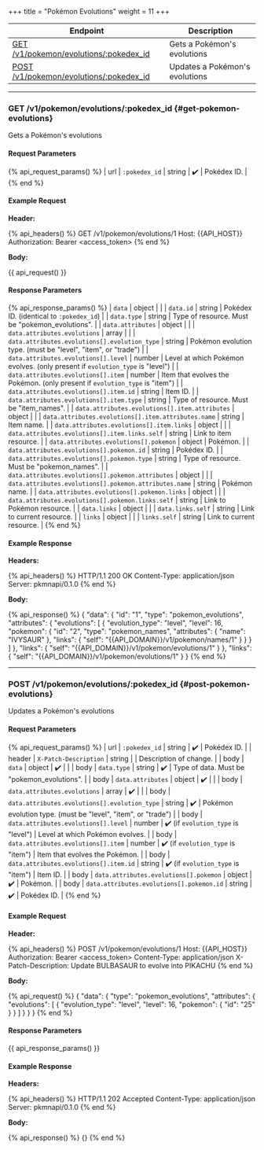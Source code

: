 +++
title = "Pokémon Evolutions"
weight = 11
+++

| Endpoint                                                            | Description                    |
|---------------------------------------------------------------------|--------------------------------|
| [GET /v1/pokemon/evolutions/:pokedex_id](#get-pokemon-evolutions)   | Gets a Pokémon's evolutions    |
| [POST /v1/pokemon/evolutions/:pokedex_id](#post-pokemon-evolutions) | Updates a Pokémon's evolutions |

---

### GET /v1/pokemon/evolutions/:pokedex_id {#get-pokemon-evolutions}

Gets a Pokémon's evolutions

#### Request Parameters

{% api_request_params() %}
| url | `:pokedex_id` | string | ✔️ | Pokédex ID. |
{% end %}

#### Example Request

**Header:**

{% api_headers() %}
GET /v1/pokemon/evolutions/1
Host: {{API_HOST}}
Authorization: Bearer <access_token>
{% end %}

**Body:**

{{ api_request() }}

#### Response Parameters

{% api_response_params() %}
| `data`                                                 | object |                                                                               |
| `data.id`                                              | string | Pokédex ID. (identical to `:pokedex_id`)                                      |
| `data.type`                                            | string | Type of resource. Must be "pokemon_evolutions".                               |
| `data.attributes`                                      | object |                                                                               |
| `data.attributes.evolutions`                           | array  |                                                                               |
| `data.attributes.evolutions[].evolution_type`          | string | Pokémon evolution type. (must be "level", "item", or "trade")                 |
| `data.attributes.evolutions[].level`                   | number | Level at which Pokémon evolves. (only present if `evolution_type` is "level") |
| `data.attributes.evolutions[].item`                    | number | Item that evolves the Pokémon. (only present if `evolution_type` is "item")   |
| `data.attributes.evolutions[].item.id`                 | string | Item ID.                                                                      |
| `data.attributes.evolutions[].item.type`               | string | Type of resource. Must be "item_names".                                       |
| `data.attributes.evolutions[].item.attributes`         | object |                                                                               |
| `data.attributes.evolutions[].item.attributes.name`    | string | Item name.                                                                    |
| `data.attributes.evolutions[].item.links`              | object |                                                                               |
| `data.attributes.evolutions[].item.links.self`         | string | Link to item resource.                                                        |
| `data.attributes.evolutions[].pokemon`                 | object | Pokémon.                                                                      |
| `data.attributes.evolutions[].pokemon.id`              | string | Pokédex ID.                                                                   |
| `data.attributes.evolutions[].pokemon.type`            | string | Type of resource. Must be "pokemon_names".                                    |
| `data.attributes.evolutions[].pokemon.attributes`      | object |                                                                               |
| `data.attributes.evolutions[].pokemon.attributes.name` | string | Pokémon name.                                                                 |
| `data.attributes.evolutions[].pokemon.links`           | object |                                                                               |
| `data.attributes.evolutions[].pokemon.links.self`      | string | Link to Pokémon resource.                                                     |
| `data.links`                                           | object |                                                                               |
| `data.links.self`                                      | string | Link to current resource.                                                     |
| `links`                                                | object |                                                                               |
| `links.self`                                           | string | Link to current resource.                                                     |
{% end %}

#### Example Response

**Headers:**

{% api_headers() %}
HTTP/1.1 200 OK
Content-Type: application/json
Server: pkmnapi/0.1.0
{% end %}

**Body:**

{% api_response() %}
{
    "data": {
        "id": "1",
        "type": "pokemon_evolutions",
        "attributes": {
            "evolutions": [
                {
                    "evolution_type": "level",
                    "level": 16,
                    "pokemon": {
                        "id": "2",
                        "type": "pokemon_names",
                        "attributes": {
                            "name": "IVYSAUR"
                        },
                        "links": {
                            "self": "{{API_DOMAIN}}/v1/pokemon/names/1"
                        }
                    }
                }
            ]
        },
        "links": {
            "self": "{{API_DOMAIN}}/v1/pokemon/evolutions/1"
        }
    },
    "links": {
        "self": "{{API_DOMAIN}}/v1/pokemon/evolutions/1"
    }
}
{% end %}

---

### POST /v1/pokemon/evolutions/:pokedex_id {#post-pokemon-evolutions}

Updates a Pokémon's evolutions

#### Request Parameters

{% api_request_params() %}
| url    | `:pokedex_id`                                 | string | ✔️                                  | Pokédex ID.                                                   |
| header | `X-Patch-Description`                         | string |                                    | Description of change.                                        |
| body   | `data`                                        | object | ✔️                                  |                                                               |
| body   | `data.type`                                   | string | ✔️                                  | Type of data. Must be "pokemon_evolutions".                   |
| body   | `data.attributes`                             | object | ✔️                                  |                                                               |
| body   | `data.attributes.evolutions`                  | array  | ✔️                                  |                                                               |
| body   | `data.attributes.evolutions[].evolution_type` | string | ✔️                                  | Pokémon evolution type. (must be "level", "item", or "trade") |
| body   | `data.attributes.evolutions[].level`          | number | ✔️ (if `evolution_type` is "level") | Level at which Pokémon evolves.                               |
| body   | `data.attributes.evolutions[].item`           | number | ✔️ (if `evolution_type` is "item")  | Item that evolves the Pokémon.                                |
| body   | `data.attributes.evolutions[].item.id`        | string | ✔️ (if `evolution_type` is "item")  | Item ID.                                                      |
| body   | `data.attributes.evolutions[].pokemon`        | object | ✔️                                  | Pokémon.                                                      |
| body   | `data.attributes.evolutions[].pokemon.id`     | string | ✔️                                  | Pokédex ID.                                                   |
{% end %}

#### Example Request

**Header:**

{% api_headers() %}
POST /v1/pokemon/evolutions/1
Host: {{API_HOST}}
Authorization: Bearer <access_token>
Content-Type: application/json
X-Patch-Description: Update BULBASAUR to evolve into PIKACHU
{% end %}

**Body:**

{% api_request() %}
{
    "data": {
        "type": "pokemon_evolutions",
        "attributes": {
            "evolutions": [
                {
                    "evolution_type": "level",
                    "level": 16,
                    "pokemon": {
                        "id": "25"
                    }
                }
            ]
        }
    }
}
{% end %}

#### Response Parameters

{{ api_response_params() }}

#### Example Response

**Headers:**

{% api_headers() %}
HTTP/1.1 202 Accepted
Content-Type: application/json
Server: pkmnapi/0.1.0
{% end %}

**Body:**

{% api_response() %}
{}
{% end %}
